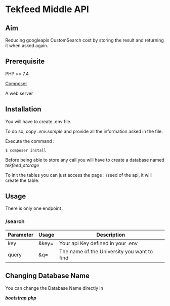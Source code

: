 # Tekfeed Middle API

## Aim
Reducing googleapis CustomSearch cost by storing the result and returning it when asked again.

## Prerequisite

PHP >= 7.4

[Composer](https://getcomposer.org/)

A web server
## Installation

You will have to create .env file.

To do so, copy *.env.sample* and provide all the information asked in the file.

Execute the command : 

    $ composer install

Before being able to store any call you will have to create a database named *tekfeed_storage*

To init the tables you can just access the page : /seed of the api, it will create the table.

## Usage

There is only one endpoint :

### /search

| Parameter | Usage | Description|
|--|--|--|
| key | &key= | Your api Key defined in your .env|
| query | &q= | The name of the University you want to find|


## Changing Database Name
You can change the Database Name directly in 

***bootstrap.php***
